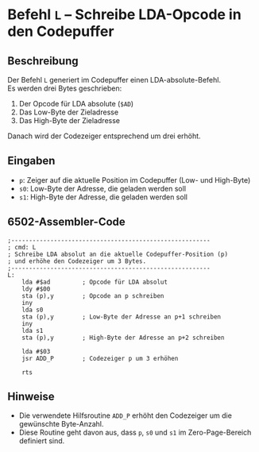 # Befehl `L` – Schreibe LDA-Opcode in den Codepuffer

## Beschreibung

Der Befehl `L` generiert im Codepuffer einen LDA-absolute-Befehl.  
Es werden drei Bytes geschrieben:

1. Der Opcode für LDA absolute (`$AD`)
2. Das Low-Byte der Zieladresse
3. Das High-Byte der Zieladresse

Danach wird der Codezeiger entsprechend um drei erhöht.

## Eingaben

- `p`: Zeiger auf die aktuelle Position im Codepuffer (Low- und High-Byte)
- `s0`: Low-Byte der Adresse, die geladen werden soll
- `s1`: High-Byte der Adresse, die geladen werden soll

## 6502-Assembler-Code

```assembly
;--------------------------------------------------------
; cmd: L
; Schreibe LDA absolut an die aktuelle Codepuffer-Position (p)
; und erhöhe den Codezeiger um 3 Bytes.
;--------------------------------------------------------
L:
    lda #$ad         ; Opcode für LDA absolut
    ldy #$00
    sta (p),y        ; Opcode an p schreiben
    iny
    lda s0
    sta (p),y        ; Low-Byte der Adresse an p+1 schreiben
    iny
    lda s1
    sta (p),y        ; High-Byte der Adresse an p+2 schreiben

    lda #$03
    jsr ADD_P        ; Codezeiger p um 3 erhöhen

    rts
```

## Hinweise

- Die verwendete Hilfsroutine `ADD_P` erhöht den Codezeiger um die gewünschte Byte-Anzahl.
- Diese Routine geht davon aus, dass `p`, `s0` und `s1` im Zero-Page-Bereich definiert sind.
